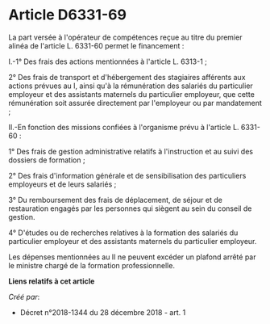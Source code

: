 # Article D6331-69

La part versée à l'opérateur de compétences reçue au titre du premier alinéa de l'article L. 6331-60 permet le financement :

I.-1° Des frais des actions mentionnées à l'article L. 6313-1 ;

2° Des frais de transport et d'hébergement des stagiaires afférents aux actions prévues au I, ainsi qu'à la rémunération des
salariés du particulier employeur et des assistants maternels du particulier employeur, que cette rémunération soit assurée
directement par l'employeur ou par mandatement ;

II.-En fonction des missions confiées à l'organisme prévu à l'article L. 6331-60 :

1° Des frais de gestion administrative relatifs à l'instruction et au suivi des dossiers de formation ;

2° Des frais d'information générale et de sensibilisation des particuliers employeurs et de leurs salariés ;

3° Du remboursement des frais de déplacement, de séjour et de restauration engagés par les personnes qui siègent au sein du
conseil de gestion.

4° D'études ou de recherches relatives à la formation des salariés du particulier employeur et des assistants maternels du
particulier employeur.

Les dépenses mentionnées au II ne peuvent excéder un plafond arrêté par le ministre chargé de la formation professionnelle.

**Liens relatifs à cet article**

_Créé par_:

  - Décret n°2018-1344 du 28 décembre 2018 - art. 1
